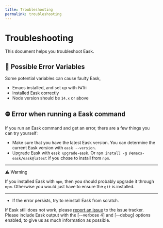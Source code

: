 ```yaml
---
title: Troubleshooting
permalink: troubleshooting
---
```


# Troubleshooting

This document helps you troubleshoot Eask.

## 🚩 Possible Error Variables

Some potential variables can cause faulty Eask,

* Emacs installed, and set up with `PATH`
* Installed Eask correctly
* Node version should be `14.x` or above

## ⛔️ Error when running a Eask command

If you run an Eask command and get an error, there are a few things you can try
yourself:

* Make sure that you have the latest Eask version. You can determine the current
Eask version with `eask --version`.
* Upgrade Eask with `eask upgrade-eask`. Or `npm install -g @emacs-eask/eask@latest`
if you chose to install from `npm`.

---

⚠ Warning

If you installed Eask with `npm`, then you should probably upgrade it through 
`npm`. Otherwise you would just have to ensure the `git` is installed.

---

* If the error persists, try to reinstall Eask from scratch.

If Eask still does not work, please [report an issue](https://github.com/emacs-eask/eask/issues/new)
to the issue tracker.
Please include Eask output with the [--verbose 4] and [--debug] options enabled,
to give us as much information as possible.
